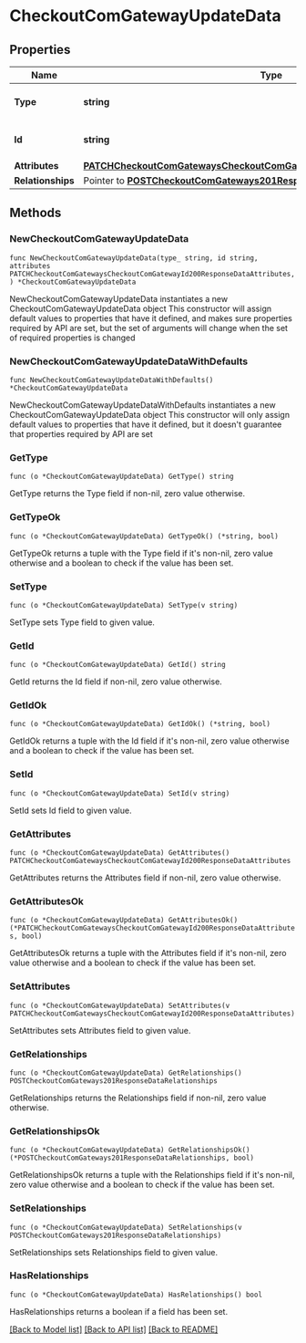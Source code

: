 # CheckoutComGatewayUpdateData

## Properties

Name | Type | Description | Notes
------------ | ------------- | ------------- | -------------
**Type** | **string** | The resource&#39;s type | [default to "checkout_com_gateways"]
**Id** | **string** | The resource&#39;s id | 
**Attributes** | [**PATCHCheckoutComGatewaysCheckoutComGatewayId200ResponseDataAttributes**](PATCHCheckoutComGatewaysCheckoutComGatewayId200ResponseDataAttributes.md) |  | 
**Relationships** | Pointer to [**POSTCheckoutComGateways201ResponseDataRelationships**](POSTCheckoutComGateways201ResponseDataRelationships.md) |  | [optional] 

## Methods

### NewCheckoutComGatewayUpdateData

`func NewCheckoutComGatewayUpdateData(type_ string, id string, attributes PATCHCheckoutComGatewaysCheckoutComGatewayId200ResponseDataAttributes, ) *CheckoutComGatewayUpdateData`

NewCheckoutComGatewayUpdateData instantiates a new CheckoutComGatewayUpdateData object
This constructor will assign default values to properties that have it defined,
and makes sure properties required by API are set, but the set of arguments
will change when the set of required properties is changed

### NewCheckoutComGatewayUpdateDataWithDefaults

`func NewCheckoutComGatewayUpdateDataWithDefaults() *CheckoutComGatewayUpdateData`

NewCheckoutComGatewayUpdateDataWithDefaults instantiates a new CheckoutComGatewayUpdateData object
This constructor will only assign default values to properties that have it defined,
but it doesn't guarantee that properties required by API are set

### GetType

`func (o *CheckoutComGatewayUpdateData) GetType() string`

GetType returns the Type field if non-nil, zero value otherwise.

### GetTypeOk

`func (o *CheckoutComGatewayUpdateData) GetTypeOk() (*string, bool)`

GetTypeOk returns a tuple with the Type field if it's non-nil, zero value otherwise
and a boolean to check if the value has been set.

### SetType

`func (o *CheckoutComGatewayUpdateData) SetType(v string)`

SetType sets Type field to given value.


### GetId

`func (o *CheckoutComGatewayUpdateData) GetId() string`

GetId returns the Id field if non-nil, zero value otherwise.

### GetIdOk

`func (o *CheckoutComGatewayUpdateData) GetIdOk() (*string, bool)`

GetIdOk returns a tuple with the Id field if it's non-nil, zero value otherwise
and a boolean to check if the value has been set.

### SetId

`func (o *CheckoutComGatewayUpdateData) SetId(v string)`

SetId sets Id field to given value.


### GetAttributes

`func (o *CheckoutComGatewayUpdateData) GetAttributes() PATCHCheckoutComGatewaysCheckoutComGatewayId200ResponseDataAttributes`

GetAttributes returns the Attributes field if non-nil, zero value otherwise.

### GetAttributesOk

`func (o *CheckoutComGatewayUpdateData) GetAttributesOk() (*PATCHCheckoutComGatewaysCheckoutComGatewayId200ResponseDataAttributes, bool)`

GetAttributesOk returns a tuple with the Attributes field if it's non-nil, zero value otherwise
and a boolean to check if the value has been set.

### SetAttributes

`func (o *CheckoutComGatewayUpdateData) SetAttributes(v PATCHCheckoutComGatewaysCheckoutComGatewayId200ResponseDataAttributes)`

SetAttributes sets Attributes field to given value.


### GetRelationships

`func (o *CheckoutComGatewayUpdateData) GetRelationships() POSTCheckoutComGateways201ResponseDataRelationships`

GetRelationships returns the Relationships field if non-nil, zero value otherwise.

### GetRelationshipsOk

`func (o *CheckoutComGatewayUpdateData) GetRelationshipsOk() (*POSTCheckoutComGateways201ResponseDataRelationships, bool)`

GetRelationshipsOk returns a tuple with the Relationships field if it's non-nil, zero value otherwise
and a boolean to check if the value has been set.

### SetRelationships

`func (o *CheckoutComGatewayUpdateData) SetRelationships(v POSTCheckoutComGateways201ResponseDataRelationships)`

SetRelationships sets Relationships field to given value.

### HasRelationships

`func (o *CheckoutComGatewayUpdateData) HasRelationships() bool`

HasRelationships returns a boolean if a field has been set.


[[Back to Model list]](../README.md#documentation-for-models) [[Back to API list]](../README.md#documentation-for-api-endpoints) [[Back to README]](../README.md)


